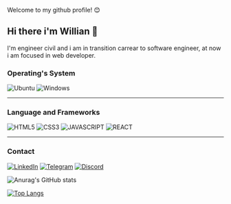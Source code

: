 Welcome to my github profile! 😊

## Hi there i'm Willian 👋

I'm engineer civil and i am in transition carrear to software engineer, at now i am focused in web developer.


<h3>Operating's System</h3>

![Ubuntu](https://img.shields.io/badge/Ubuntu-E95420?style=for-the-badge&logo=ubuntu&logoColor=white)
![Windows](https://img.shields.io/badge/Windows-0078D6?style=for-the-badge&logo=windows&logoColor=white)
<hr>
<h3>Language and Frameworks</h3> 

![HTML5](https://img.shields.io/badge/HTML5-E34F26?style=for-the-badge&logo=html5&logoColor=white)
![CSS3](https://img.shields.io/badge/CSS3-1572B6?style=for-the-badge&logo=css3&logoColor=white)
![JAVASCRIPT](https://img.shields.io/badge/JavaScript-F7DF1E?style=for-the-badge&logo=javascript&logoColor=black)
![REACT](https://img.shields.io/badge/React-20232A?style=for-the-badge&logo=react&logoColor=61DAFB)
<hr>
<h3>Contact</h3>


[![LinkedIn](https://img.shields.io/badge/LinkedIn-0077B5?style=for-the-badge&logo=linkedin&logoColor=white)](https://www.linkedin.com/in/willianbs/)
[![Telegram](https://img.shields.io/badge/Telegram-2CA5E0?style=for-the-badge&logo=telegram&logoColor=white)](https://t.me/willbs27)
[![Discord](https://img.shields.io/badge/Discord-7289DA?style=for-the-badge&logo=discord&logoColor=white)]()

![Anurag's GitHub stats](https://github-readme-stats.vercel.app/api?username=wbsantiago&show_icons=true&theme=tokyonight)

[![Top Langs](https://github-readme-stats.vercel.app/api/top-langs/?username=wbsantiago&layout=compact)](https://github.com/anuraghazra/github-readme-stats)
